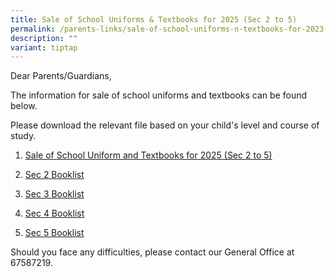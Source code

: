 ```yaml
---
title: Sale of School Uniforms & Textbooks for 2025 (Sec 2 to 5)
permalink: /parents-links/sale-of-school-uniforms-n-textbooks-for-2023-sec-2-5/
description: ""
variant: tiptap
---
```

<p>Dear Parents/Guardians,</p>
<p>The information for sale of school uniforms and textbooks can be found
below.</p>
<p>Please download the relevant file based on your child's level and course
of study.</p>
<ol data-tight="true" class="tight">
<li>
<p><a href="/files/2024_Year_end_Sale_of_School_Uniforms_and_Textbooks_for_Sec_2_to_5_Website.pdf" rel="noopener nofollow" target="_blank">Sale of School Uniform and Textbooks for 2025 (Sec 2 to 5)</a>
</p>
</li>
<li>
<p><a href="/files/YTSS_Booklist_2025_S2.pdf" rel="noopener nofollow" target="_blank">Sec 2 Booklist</a>
</p>
</li>
<li>
<p><a href="/files/YTSS_Booklist_2025_S3.pdf" rel="noopener nofollow" target="_blank">Sec 3 Booklist</a>
</p>
</li>
<li>
<p><a href="/files/YTSS_Booklist_2025_S4.pdf" rel="noopener nofollow" target="_blank">Sec 4 Booklist</a>
</p>
</li>
<li>
<p><a href="/files/YTSS_Booklist_2025_S5.pdf" rel="noopener nofollow" target="_blank">Sec 5 Booklist</a>
</p>
</li>
</ol>
<p>Should you face any difficulties, please contact our General Office at
67587219.</p>